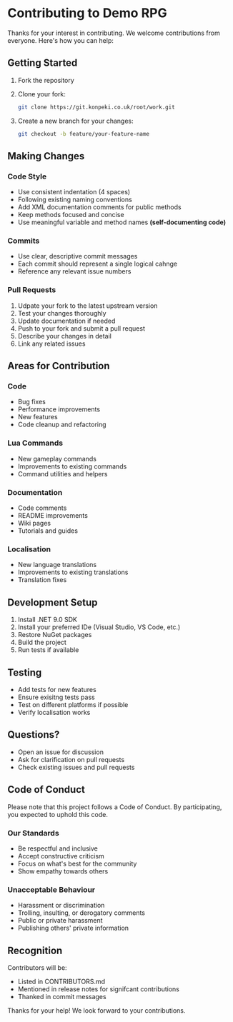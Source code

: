 # Contributing to Demo RPG

Thanks for your interest in contributing. We welcome contributions from everyone. Here's how you can help:

## Getting Started

1. Fork the repository
2. Clone your fork:

   ```sh
   git clone https://git.konpeki.co.uk/root/work.git
   ```

3. Create a new branch for your changes:

   ```sh
   git checkout -b feature/your-feature-name
   ```

## Making Changes

### Code Style

- Use consistent indentation (4 spaces)
- Following existing naming conventions
- Add XML documentation comments for public methods
- Keep methods focused and concise
- Use meaningful variable and method names **(self-documenting code)**

### Commits

- Use clear, descriptive commit messages
- Each commit should represent a single logical cahnge
- Reference any relevant issue numbers

### Pull Requests

1. Udpate your fork to the latest upstream version
2. Test your changes thoroughly
3. Update documentation if needed
4. Push to your fork and submit a pull request
5. Describe your changes in detail
6. Link any related issues

## Areas for Contribution

### Code

- Bug fixes
- Performance improvements
- New features
- Code cleanup and refactoring

### Lua Commands

- New gameplay commands
- Improvements to existing commands
- Command utilities and helpers

### Documentation

- Code comments
- README improvements
- Wiki pages
- Tutorials and guides

### Localisation

- New language translations
- Improvements to existing translations
- Translation fixes

## Development Setup

1. Install .NET 9.0 SDK
2. Install your preferred IDe (Visual Studio, VS Code, etc.)
3. Restore NuGet packages
4. Build the project
5. Run tests if available

## Testing

- Add tests for new features
- Ensure exisitng tests pass
- Test on different platforms if possible
- Verify localisation works

## Questions?

- Open an issue for discussion
- Ask for clarification on pull requests
- Check existing issues and pull requests

## Code of Conduct

Please note that this project follows a Code of Conduct. By participating, you expected to uphold this code.

### Our Standards

- Be respectful and inclusive
- Accept constructive criticism
- Focus on what's best for the community
- Show empathy towards others

### Unacceptable Behaviour

- Harassment or discrimination
- Trolling, insulting, or derogatory comments
- Public or private harassment
- Publishing others' private information

## Recognition

Contributors will be:

- Listed in CONTRIBUTORS.md
- Mentioned in release notes for signifcant contributions
- Thanked in commit messages

Thanks for your help! We look forward to your contributions.

